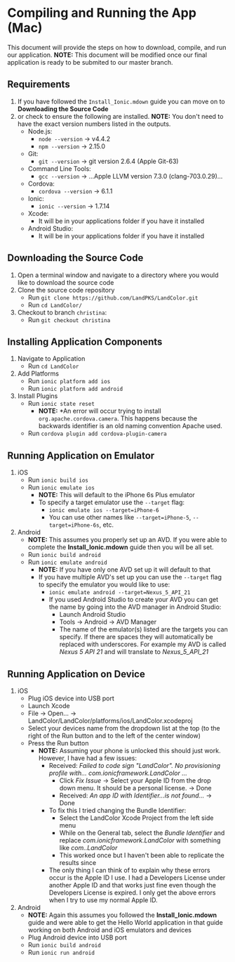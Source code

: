 # Compiling and Running the App (Mac)

This document will provide the steps on how to download, compile, and run our application.  **NOTE:** This document will be modified once our final application is ready to be submited to our master branch.

## Requirements
1. If you have followed the `Install_Ionic.mdown` guide you can move on to **Downloading the Source Code**
2. or check to ensure the following are installed. **NOTE:** You don't need to have the exact version numbers listed in the outputs.
	- Node.js:
		- `node --version` -> v4.4.2
		- `npm --version` -> 2.15.0
	- Git:
		- `git --version` -> git version 2.6.4 (Apple Git-63)
	- Command Line Tools:
		- `gcc --version` -> ...Apple LLVM version 7.3.0 (clang-703.0.29)...
	- Cordova:
		- `cordova --version` -> 6.1.1
	- Ionic:
		- `ionic --version` -> 1.7.14
	- Xcode:
		- It will be in your applications folder if you have it installed
	- Android Studio:
		- It will be in your applications folder if you have it installed

## Downloading the Source Code
1. Open a terminal window and navigate to a directory where you would like to download the source code
2. Clone the source code repository
	- Run `git clone https://github.com/LandPKS/LandColor.git`
	- Run `cd LandColor/`
3. Checkout to branch `christina`:
	- Run `git checkout christina`

## Installing Application Components
1. Navigate to Application
	- Run `cd LandColor`
2. Add Platforms
	- Run `ionic platform add ios`
	- Run `ionic platform add android`
3. Install Plugins
	- Run `ionic state reset`
		- **NOTE:** *An error will occur trying to install `org.apache.cordova.camera`.  This happens because the backwards identifier is an old naming convention Apache used.
	- Run `cordova plugin add cordova-plugin-camera`

## Running Application on Emulator
1. iOS
	- Run `ionic build ios`
	- Run `ionic emulate ios`
		- **NOTE:** This will default to the iPhone 6s Plus emulator
		- To specify a target emulator use the `--target` flag:
			- `ionic emulate ios --target=iPhone-6`
			- You can use other names like `--target=iPhone-5`, `--target=iPhone-6s`, etc.
2. Android
	- **NOTE:** This assumes you properly set up an AVD.  If you were able to complete the **Install_Ionic.mdown** guide then you will be all set.
	- Run `ionic build android`
	- Run `ionic emulate android`
		- **NOTE:** If you have only one AVD set up it will default to that
		- If you have multiple AVD's set up you can use the `--target` flag to specify the emulator you would like to use:
			- `ionic emulate android --target=Nexus_5_API_21`
			- If you used Android Studio to create your AVD you can get the name by going into the AVD manager in Android Studio:
				- Launch Android Studio
				- Tools -> Android -> AVD Manager
				- The name of the emulator(s) listed are the targets you can specify.  If there are spaces they will automatically be replaced with underscores.  For example my AVD is called *Nexus 5 API 21* and will translate to *Nexus_5_API_21*

## Running Application on Device
1. iOS
	- Plug iOS device into USB port
	- Launch Xcode
	- File -> Open... -> LandColor/LandColor/platforms/ios/LandColor.xcodeproj
	- Select your devices name from the dropdown list at the top (to the right of the Run button and to the left of the center window)
	- Press the Run button
		- **NOTE:** Assuming your phone is unlocked this should just work.  However, I have had a few issues:
			- Received: *Failed to code sign "LandColor".  No provisioning profile with... com.ionicframework.LandColor<number> ...*
				- Click *Fix Issue* -> Select your Apple ID from the drop down menu.  It should be a personal license. -> Done
				- Received: *An app ID with Identifier...is not found...* -> Done
			- To fix this I tried changing the Bundle Identifier:
				- Select the LandColor Xcode Project from the left side menu
				- While on the General tab, select the *Bundle Identifier* and replace *com.ionicframework.LandColor<number>* with something like *com.<name>.LandColor*
				- This worked once but I haven't been able to replicate the results since
			- The only thing I can think of to explain why these errors occur is the Apple ID I use.  I had a Developers License under another Apple ID and that works just fine even though the Developers License is expired.  I only get the above errors when I try to use my normal Apple ID.
2. Android
	- **NOTE:** Again this assumes you followed the **Install_Ionic.mdown** guide and were able to get the Hello World application in that guide working on both Android and iOS emulators and devices
	- Plug Android device into USB port
	- Run `ionic build android`
	- Run `ionic run android`